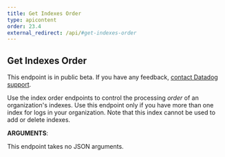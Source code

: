 ```yaml
---
title: Get Indexes Order
type: apicontent
order: 23.4
external_redirect: /api/#get-indexes-order
---
```


## Get Indexes Order

<div class="alert alert-warning">
This endpoint is in public beta. If you have any feedback, <a href="/help">contact Datadog support</a>.
</div>

Use the index order endpoints to control the processing _order_ of an organization's indexes. Use this endpoint only if you have more than one index for logs in your organization. Note that this index cannot be used to add or delete indexes.


**ARGUMENTS**:


This endpoint takes no JSON arguments.
